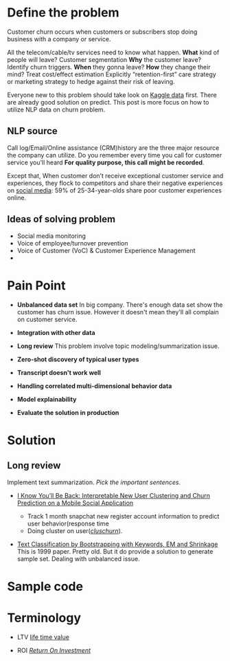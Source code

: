 # Define the problem
Customer churn occurs when customers or subscribers stop doing business with a company or service. 

All the telecom/cable/tv services need to know what happen. 
**What** kind of people will leave? Customer segmentation
**Why** the customer leave?  Identify churn triggers.
**When** they gonna leave? 
**How** they change their mind? Treat cost/effect estimation
Explicitly “retention-first” care strategy or marketing strategy to hedge against their risk of leaving.


Everyone new to this problem should take look on [Kaggle data](https://www.kaggle.com/blastchar/telco-customer-churn) first. There are already good solution on predict. This post is more focus on how to utilize NLP data on churn problem.


## NLP source
Call log/Email/Online assistance (CRM)history are the three major resource the company can utilize. Do you remember every time you call for customer service you'll heard **For quality purpose, this call might be recorded**. 

Except that, When customer don’t receive exceptional customer service and experiences, they flock to competitors and share their negative experiences on [social media](https://www.salesforce.com/blog/2015/01/ten-customer-service-stats-what-they-mean-your-contact-center-gp.html): 59% of 25-34-year-olds share poor customer experiences online.

## Ideas of solving problem
- Social media monitoring
- Voice of employee/turnover prevention
- Voice of Customer (VoC) & Customer Experience Management
- 

# Pain Point
- **Unbalanced data set**
In big company. There's enough data set show the customer has churn issue. However it doesn't mean they'll all complain on customer service.

- **Integration with other data**
- **Long review** 
	This problem involve topic modeling/summarization issue.

- **Zero-shot discovery of typical user types**
- **Transcript doesn't work well**

- **Handling correlated multi-dimensional behavior data**

- **Model explainability**
- **Evaluate the solution in production**
#  Solution
## Long review
Implement text summarization. *Pick the important sentences.*

- [I Know You’ll Be Back: Interpretable New User Clustering and Churn Prediction on a Mobile Social Application](http://hanj.cs.illinois.edu/pdf/kdd18_cyang.pdf)
	- Track 1 month snapchat new register account information to predict user behavior(response time
	- Doing cluster on user([*cluschurn*]([https://github.com/yangji9181/ClusChurn](https://github.com/yangji9181/ClusChurn))). 

- [Text Classification by Bootstrapping with Keywords, EM and Shrinkage](https://www.aclweb.org/anthology/W99-0908.pdf) 
	This is 1999 paper. Pretty old. But it do provide a solution to generate sample set. Dealing with unbalanced issue.
# Sample code

# Terminology
- LTV [life time value](https://baike.baidu.com/item/LTV/10692626)

- ROI [_Return On Investment_](https://wiki.mbalib.com/zh-tw/%E6%8A%95%E8%B5%84%E5%9B%9E%E6%8A%A5%E7%8E%87)
 
<!--stackedit_data:
eyJoaXN0b3J5IjpbMTY4NTgxMDUxNSwtMjE0MTk3NzE2NCwxMD
I2NjExNDM4LC01Mzk1NTM5MjksMTU1NTIzNDEyNyw2MzM2NTE4
MjQsLTEyNjgxNTkyMDAsLTM3MDczMjMzOCwtMTA3NzM0OTMxMi
w5NTgxNDM3MDEsNjcwMjQ1MTE3LDY5MzQ1MDE2NCw1MDkyMjIw
ODksLTE3NTAwMzQ5MjJdfQ==
-->